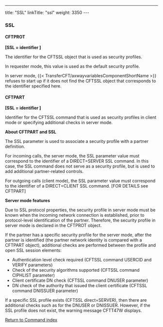 ---
title: "SSL"
linkTitle: "ssl"
weight: 3350
---<span id="SSL"></span>

### SSL

#### CFTPROT

****[SSL = identifier ]****

The identifier for the CFTSSL object that is used as security profiles.

In requester mode, this value is used as the default security profile.

In server mode, {{< TransferCFT/axwayvariablesComponentShortName  >}} refuses to start up if it does not find
the CFTSSL object that corresponds to the identifier specified here.

#### CFTPART

****[SSL = identifier ]****

Identifier for the CFTSSL command that
is used as security profiles in client mode or specifying additional checks
in server mode.

****About CFTPART and SSL****

The SSL parameter is used to associate a security profile with a partner definition.

For incoming calls, the server mode, the SSL parameter value must correspond to the identifier of a DIRECT=SERVER SSL command. In this case, the SSL command does not serve as a security profile, but is used to add additional partner-related controls.

For outgoing calls (client mode), the SSL parameter value must correspond to the identifier of a DIRECT=CLIENT SSL command. [FOR DETAILS see CFTPART]

****Server mode features****

Due to SSL protocol properties, the security profile in server mode must be known when the incoming network connection is established, prior to protocol-level identification of the partner. Therefore, the security profile in server mode is declared in the CFTPROT object.

If the partner has a specific security profile for the server mode, after the partner is identified (the partner network identity is compared with a CFTPART object), additional checks are performed between the profile and open SSL session elements:

* Authentication level check required (CFTSSL command USERCID and VERIFY parameters)
* Check of the security algorithms supported (CFTSSL command CIPHLIST parameter)
* Client certificate DN check (CFTSSL command DNUSER parameter)
* DN check of the authority that issued the client certificate (CFTSSL command DNISSUER parameter)

If a specific SSL profile exists (CFTSSL direct=SERVER), then there are additional checks such as for the DNUSER or DNISSUER. However, if the SSL profile does not exist, the warning message CFTT47W displays.

[Return to Command index](../../)
